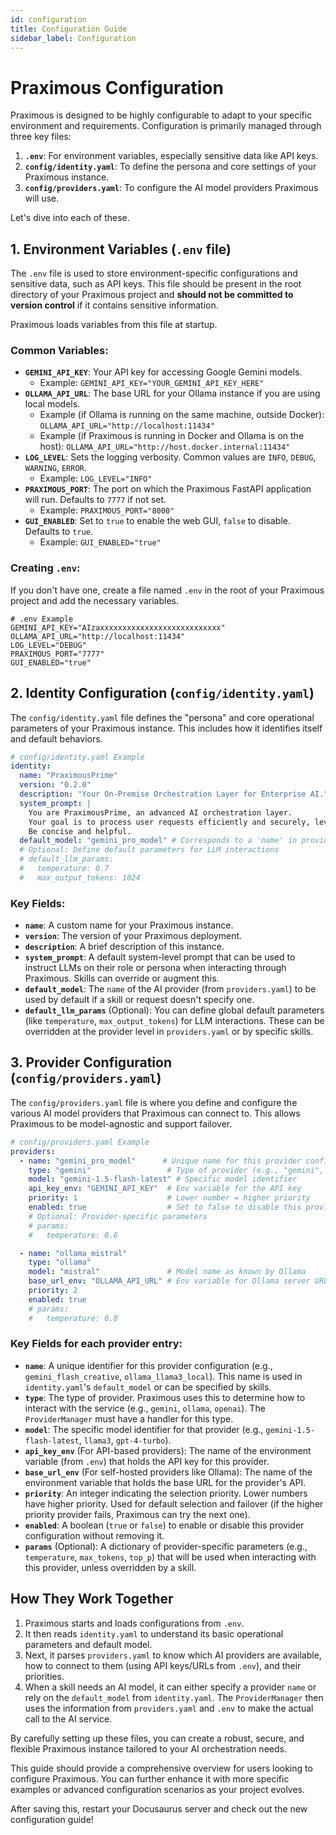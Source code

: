 ```yaml
---
id: configuration
title: Configuration Guide
sidebar_label: Configuration
---
```


# Praximous Configuration

Praximous is designed to be highly configurable to adapt to your specific environment and requirements. Configuration is primarily managed through three key files:

1.  **`.env`**: For environment variables, especially sensitive data like API keys.
2.  **`config/identity.yaml`**: To define the persona and core settings of your Praximous instance.
3.  **`config/providers.yaml`**: To configure the AI model providers Praximous will use.

Let's dive into each of these.

## 1. Environment Variables (`.env` file)

The `.env` file is used to store environment-specific configurations and sensitive data, such as API keys. This file should be present in the root directory of your Praximous project and **should not be committed to version control** if it contains sensitive information.

Praximous loads variables from this file at startup.

### Common Variables:

*   **`GEMINI_API_KEY`**: Your API key for accessing Google Gemini models.
    *   Example: `GEMINI_API_KEY="YOUR_GEMINI_API_KEY_HERE"`
*   **`OLLAMA_API_URL`**: The base URL for your Ollama instance if you are using local models.
    *   Example (if Ollama is running on the same machine, outside Docker): `OLLAMA_API_URL="http://localhost:11434"`
    *   Example (if Praximous is running in Docker and Ollama is on the host): `OLLAMA_API_URL="http://host.docker.internal:11434"`
*   **`LOG_LEVEL`**: Sets the logging verbosity. Common values are `INFO`, `DEBUG`, `WARNING`, `ERROR`.
    *   Example: `LOG_LEVEL="INFO"`
*   **`PRAXIMOUS_PORT`**: The port on which the Praximous FastAPI application will run. Defaults to `7777` if not set.
    *   Example: `PRAXIMOUS_PORT="8000"`
*   **`GUI_ENABLED`**: Set to `true` to enable the web GUI, `false` to disable. Defaults to `true`.
    *   Example: `GUI_ENABLED="true"`

### Creating `.env`:

If you don't have one, create a file named `.env` in the root of your Praximous project and add the necessary variables.

```env
# .env Example
GEMINI_API_KEY="AIzaxxxxxxxxxxxxxxxxxxxxxxxxxxx"
OLLAMA_API_URL="http://localhost:11434"
LOG_LEVEL="DEBUG"
PRAXIMOUS_PORT="7777"
GUI_ENABLED="true"
```

## 2. Identity Configuration (`config/identity.yaml`)

The `config/identity.yaml` file defines the "persona" and core operational parameters of your Praximous instance. This includes how it identifies itself and default behaviors.

```yaml
# config/identity.yaml Example
identity:
  name: "PraximousPrime"
  version: "0.2.0"
  description: "Your On-Premise Orchestration Layer for Enterprise AI."
  system_prompt: |
    You are PraximousPrime, an advanced AI orchestration layer.
    Your goal is to process user requests efficiently and securely, leveraging available AI models and tools.
    Be concise and helpful.
  default_model: "gemini_pro_model" # Corresponds to a 'name' in providers.yaml
  # Optional: Define default parameters for LLM interactions
  # default_llm_params:
  #   temperature: 0.7
  #   max_output_tokens: 1024
```

### Key Fields:

*   **`name`**: A custom name for your Praximous instance.
*   **`version`**: The version of your Praximous deployment.
*   **`description`**: A brief description of this instance.
*   **`system_prompt`**: A default system-level prompt that can be used to instruct LLMs on their role or persona when interacting through Praximous. Skills can override or augment this.
*   **`default_model`**: The `name` of the AI provider (from `providers.yaml`) to be used by default if a skill or request doesn't specify one.
*   **`default_llm_params`** (Optional): You can define global default parameters (like `temperature`, `max_output_tokens`) for LLM interactions. These can be overridden at the provider level in `providers.yaml` or by specific skills.

## 3. Provider Configuration (`config/providers.yaml`)

The `config/providers.yaml` file is where you define and configure the various AI model providers that Praximous can connect to. This allows Praximous to be model-agnostic and support failover.

```yaml
# config/providers.yaml Example
providers:
  - name: "gemini_pro_model"      # Unique name for this provider configuration
    type: "gemini"                 # Type of provider (e.g., "gemini", "ollama")
    model: "gemini-1.5-flash-latest" # Specific model identifier
    api_key_env: "GEMINI_API_KEY"  # Env variable for the API key
    priority: 1                    # Lower number = higher priority
    enabled: true                  # Set to false to disable this provider
    # Optional: Provider-specific parameters
    # params:
    #   temperature: 0.6

  - name: "ollama_mistral"
    type: "ollama"
    model: "mistral"               # Model name as known by Ollama
    base_url_env: "OLLAMA_API_URL" # Env variable for Ollama server URL
    priority: 2
    enabled: true
    # params:
    #   temperature: 0.8
```

### Key Fields for each provider entry:

*   **`name`**: A unique identifier for this provider configuration (e.g., `gemini_flash_creative`, `ollama_llama3_local`). This name is used in `identity.yaml`'s `default_model` or can be specified by skills.
*   **`type`**: The type of provider. Praximous uses this to determine how to interact with the service (e.g., `gemini`, `ollama`, `openai`). The `ProviderManager` must have a handler for this type.
*   **`model`**: The specific model identifier for that provider (e.g., `gemini-1.5-flash-latest`, `llama3`, `gpt-4-turbo`).
*   **`api_key_env`** (For API-based providers): The name of the environment variable (from `.env`) that holds the API key for this provider.
*   **`base_url_env`** (For self-hosted providers like Ollama): The name of the environment variable that holds the base URL for the provider's API.
*   **`priority`**: An integer indicating the selection priority. Lower numbers have higher priority. Used for default selection and failover (if the higher priority provider fails, Praximous can try the next one).
*   **`enabled`**: A boolean (`true` or `false`) to enable or disable this provider configuration without removing it.
*   **`params`** (Optional): A dictionary of provider-specific parameters (e.g., `temperature`, `max_tokens`, `top_p`) that will be used when interacting with this provider, unless overridden by a skill.

## How They Work Together

1.  Praximous starts and loads configurations from `.env`.
2.  It then reads `identity.yaml` to understand its basic operational parameters and default model.
3.  Next, it parses `providers.yaml` to know which AI providers are available, how to connect to them (using API keys/URLs from `.env`), and their priorities.
4.  When a skill needs an AI model, it can either specify a provider `name` or rely on the `default_model` from `identity.yaml`. The `ProviderManager` then uses the information from `providers.yaml` and `.env` to make the actual call to the AI service.

By carefully setting up these files, you can create a robust, secure, and flexible Praximous instance tailored to your AI orchestration needs.

This guide should provide a comprehensive overview for users looking to configure Praximous. You can further enhance it with more specific examples or advanced configuration scenarios as your project evolves.

After saving this, restart your Docusaurus server and check out the new configuration guide!
